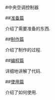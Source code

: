 #中央空调控制器

##[准备篇](Prepare.md)

介绍了需要准备的东西.

##[制作篇](Make.md)

介绍了制作的过程.

##[编程篇](Program.md)

详细地讲解了代码.

##[使用篇](Use.md)

介绍了如何使用.